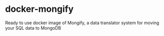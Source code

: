 # docker-mongify
Ready to use docker image of Mongify, a data translator system for moving your SQL data to MongoDB
